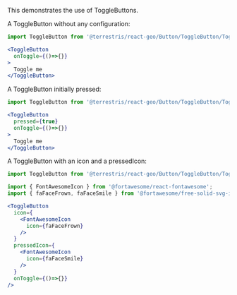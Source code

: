 This demonstrates the use of ToggleButtons.

A ToggleButton without any configuration:

```jsx
import ToggleButton from '@terrestris/react-geo/Button/ToggleButton/ToggleButton';

<ToggleButton
  onToggle={()=>{}}
>
  Toggle me
</ToggleButton>
```

A ToggleButton initially pressed:

```jsx
import ToggleButton from '@terrestris/react-geo/Button/ToggleButton/ToggleButton';

<ToggleButton
  pressed={true}
  onToggle={()=>{}}
>
  Toggle me
</ToggleButton>
```

A ToggleButton with an icon and a pressedIcon:

```jsx
import ToggleButton from '@terrestris/react-geo/Button/ToggleButton/ToggleButton';

import { FontAwesomeIcon } from '@fortawesome/react-fontawesome';
import { faFaceFrown, faFaceSmile } from '@fortawesome/free-solid-svg-icons';

<ToggleButton
  icon={
    <FontAwesomeIcon
      icon={faFaceFrown}
    />
  }
  pressedIcon={
    <FontAwesomeIcon
      icon={faFaceSmile}
    />
  }
  onToggle={()=>{}}
/>
```
